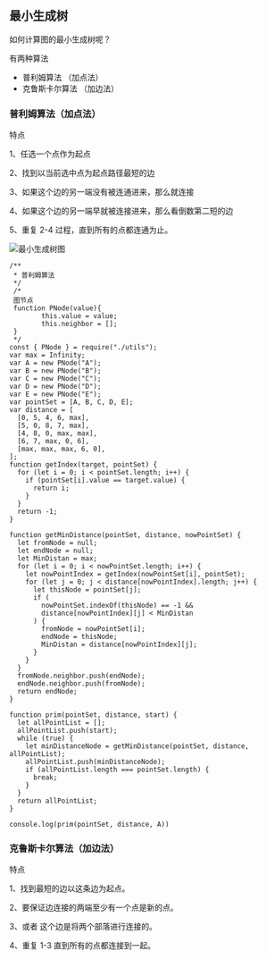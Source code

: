 ## 最小生成树

如何计算图的最小生成树呢？

有两种算法

+ 普利姆算法 （加点法）
+ 克鲁斯卡尔算法 （加边法）





### 普利姆算法（加点法） 

特点

1、任选一个点作为起点

2、找到以当前选中点为起点路径最短的边

3、如果这个边的另一端没有被连通进来，那么就连接

4、如果这个边的另一端早就被连接进来，那么看倒数第二短的边

5、重复 2-4 过程，直到所有的点都连通为止。

![最小生成树图](/Users/lucasy/workspace/new_level/note/Problem/picture/最小生成树-图.png)

```
/**
 * 普利姆算法
 */
 /*
 图节点
 function PNode(value){
 		this.value = value;
 		this.neighbor = [];
 }
 */
const { PNode } = require("./utils");
var max = Infinity;
var A = new PNode("A");
var B = new PNode("B");
var C = new PNode("C");
var D = new PNode("D");
var E = new PNode("E");
var pointSet = [A, B, C, D, E];
var distance = [
  [0, 5, 4, 6, max],
  [5, 0, 8, 7, max],
  [4, 8, 0, max, max],
  [6, 7, max, 0, 6],
  [max, max, max, 6, 0],
];
function getIndex(target, pointSet) {
  for (let i = 0; i < pointSet.length; i++) {
    if (pointSet[i].value == target.value) {
      return i;
    }
  }
  return -1;
}

function getMinDistance(pointSet, distance, nowPointSet) {
  let fromNode = null;
  let endNode = null;
  let MinDistan = max;
  for (let i = 0; i < nowPointSet.length; i++) {
    let nowPointIndex = getIndex(nowPointSet[i], pointSet);
    for (let j = 0; j < distance[nowPointIndex].length; j++) {
      let thisNode = pointSet[j];
      if (
        nowPointSet.indexOf(thisNode) == -1 &&
        distance[nowPointIndex][j] < MinDistan
      ) {
        fromNode = nowPointSet[i];
        endNode = thisNode;
        MinDistan = distance[nowPointIndex][j];
      }
    }
  }
  fromNode.neighbor.push(endNode);
  endNode.neighbor.push(fromNode);
  return endNode;
}

function prim(pointSet, distance, start) {
  let allPointList = [];
  allPointList.push(start);
  while (true) {
    let minDistanceNode = getMinDistance(pointSet, distance, allPointList);
    allPointList.push(minDistanceNode);
    if (allPointList.length === pointSet.length) {
      break;
    }
  }
  return allPointList;
}

console.log(prim(pointSet, distance, A))

```



### 克鲁斯卡尔算法（加边法）

特点

1、找到最短的边以这条边为起点。

2、要保证边连接的两端至少有一个点是新的点。

3、或者 这个边是将两个部落进行连接的。

4、重复 1-3 直到所有的点都连接到一起。

